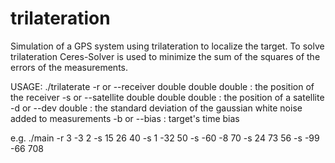 # trilateration
Simulation of a GPS system using trilateration to localize the target.
To solve trilateration Ceres-Solver is used to minimize the sum of the squares of the errors of the measurements.

USAGE:
./trilaterate
-r or --receiver double double double : the position of the receiver
-s or --satellite double double double : the position of a satellite
-d or --dev double : the standard deviation of the gaussian white noise added to measurements
-b or --bias : target's time bias

e.g.
./main -r 3 -3 2 -s 15 26 40 -s 1 -32 50 -s -60 -8 70 -s 24 73 56 -s -99 -66 708

